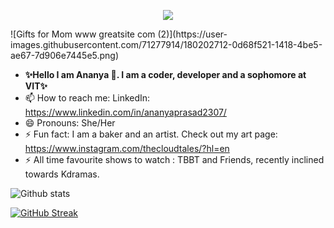 
<p align="center">
  <img src="![Gifts for Mom www greatsite com (2)](https://user-images.githubusercontent.com/71277914/180202712-0d68f521-1418-4be5-ae67-7d906e7445e5.png)"/>
</p>
![Gifts for Mom www greatsite com (2)](https://user-images.githubusercontent.com/71277914/180202712-0d68f521-1418-4be5-ae67-7d906e7445e5.png)

<!--
**ananyap18/ananyap18** is a ✨ _special_ ✨ repository because its `README.md` (this file) appears on your GitHub profile. -->

- **✨Hello I am Ananya 👋. I am a coder, developer and a sophomore at VIT✨**
- 📫 How to reach me: LinkedIn: https://www.linkedin.com/in/ananyaprasad2307/
- 😄 Pronouns: She/Her
- ⚡ Fun fact: I am a baker and an artist. Check out my art page: https://www.instagram.com/thecloudtales/?hl=en
- ⚡ All time favourite shows to watch : TBBT and Friends, recently inclined towards Kdramas.



![Github stats](https://github-readme-stats.vercel.app/api?username=ananyap18)

[![GitHub Streak](http://github-readme-streak-stats.herokuapp.com?user=ananyap18&theme=elegant&date_format=M%20j%5B%2C%20Y%5D)](https://git.io/streak-stats)
